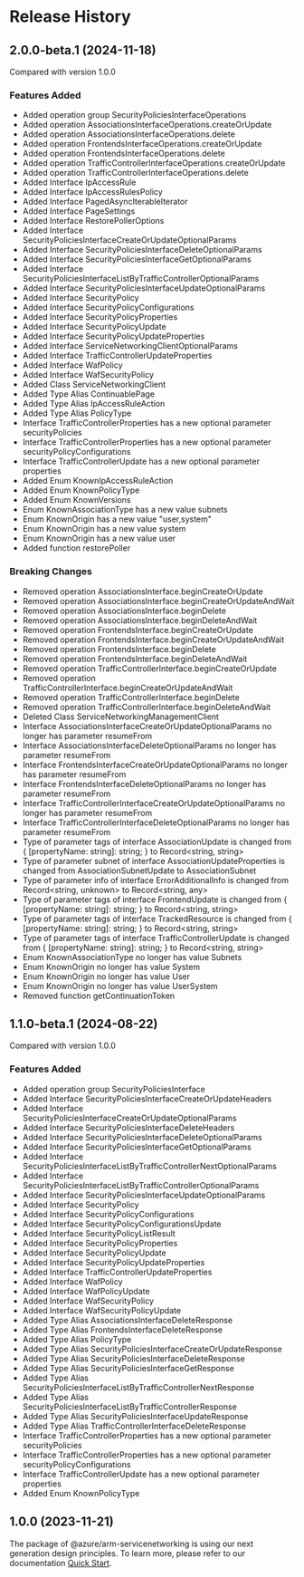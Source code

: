 # Release History
    
## 2.0.0-beta.1 (2024-11-18)
Compared with version 1.0.0
    
### Features Added

  - Added operation group SecurityPoliciesInterfaceOperations
  - Added operation AssociationsInterfaceOperations.createOrUpdate
  - Added operation AssociationsInterfaceOperations.delete
  - Added operation FrontendsInterfaceOperations.createOrUpdate
  - Added operation FrontendsInterfaceOperations.delete
  - Added operation TrafficControllerInterfaceOperations.createOrUpdate
  - Added operation TrafficControllerInterfaceOperations.delete
  - Added Interface IpAccessRule
  - Added Interface IpAccessRulesPolicy
  - Added Interface PagedAsyncIterableIterator
  - Added Interface PageSettings
  - Added Interface RestorePollerOptions
  - Added Interface SecurityPoliciesInterfaceCreateOrUpdateOptionalParams
  - Added Interface SecurityPoliciesInterfaceDeleteOptionalParams
  - Added Interface SecurityPoliciesInterfaceGetOptionalParams
  - Added Interface SecurityPoliciesInterfaceListByTrafficControllerOptionalParams
  - Added Interface SecurityPoliciesInterfaceUpdateOptionalParams
  - Added Interface SecurityPolicy
  - Added Interface SecurityPolicyConfigurations
  - Added Interface SecurityPolicyProperties
  - Added Interface SecurityPolicyUpdate
  - Added Interface SecurityPolicyUpdateProperties
  - Added Interface ServiceNetworkingClientOptionalParams
  - Added Interface TrafficControllerUpdateProperties
  - Added Interface WafPolicy
  - Added Interface WafSecurityPolicy
  - Added Class ServiceNetworkingClient
  - Added Type Alias ContinuablePage
  - Added Type Alias IpAccessRuleAction
  - Added Type Alias PolicyType
  - Interface TrafficControllerProperties has a new optional parameter securityPolicies
  - Interface TrafficControllerProperties has a new optional parameter securityPolicyConfigurations
  - Interface TrafficControllerUpdate has a new optional parameter properties
  - Added Enum KnownIpAccessRuleAction
  - Added Enum KnownPolicyType
  - Added Enum KnownVersions
  - Enum KnownAssociationType has a new value subnets
  - Enum KnownOrigin has a new value "user,system"
  - Enum KnownOrigin has a new value system
  - Enum KnownOrigin has a new value user
  - Added function restorePoller

### Breaking Changes

  - Removed operation AssociationsInterface.beginCreateOrUpdate
  - Removed operation AssociationsInterface.beginCreateOrUpdateAndWait
  - Removed operation AssociationsInterface.beginDelete
  - Removed operation AssociationsInterface.beginDeleteAndWait
  - Removed operation FrontendsInterface.beginCreateOrUpdate
  - Removed operation FrontendsInterface.beginCreateOrUpdateAndWait
  - Removed operation FrontendsInterface.beginDelete
  - Removed operation FrontendsInterface.beginDeleteAndWait
  - Removed operation TrafficControllerInterface.beginCreateOrUpdate
  - Removed operation TrafficControllerInterface.beginCreateOrUpdateAndWait
  - Removed operation TrafficControllerInterface.beginDelete
  - Removed operation TrafficControllerInterface.beginDeleteAndWait
  - Deleted Class ServiceNetworkingManagementClient
  - Interface AssociationsInterfaceCreateOrUpdateOptionalParams no longer has parameter resumeFrom
  - Interface AssociationsInterfaceDeleteOptionalParams no longer has parameter resumeFrom
  - Interface FrontendsInterfaceCreateOrUpdateOptionalParams no longer has parameter resumeFrom
  - Interface FrontendsInterfaceDeleteOptionalParams no longer has parameter resumeFrom
  - Interface TrafficControllerInterfaceCreateOrUpdateOptionalParams no longer has parameter resumeFrom
  - Interface TrafficControllerInterfaceDeleteOptionalParams no longer has parameter resumeFrom
  - Type of parameter tags of interface AssociationUpdate is changed from {
        [propertyName: string]: string;
    } to Record<string, string>
  - Type of parameter subnet of interface AssociationUpdateProperties is changed from AssociationSubnetUpdate to AssociationSubnet
  - Type of parameter info of interface ErrorAdditionalInfo is changed from Record<string, unknown> to Record<string, any>
  - Type of parameter tags of interface FrontendUpdate is changed from {
        [propertyName: string]: string;
    } to Record<string, string>
  - Type of parameter tags of interface TrackedResource is changed from {
        [propertyName: string]: string;
    } to Record<string, string>
  - Type of parameter tags of interface TrafficControllerUpdate is changed from {
        [propertyName: string]: string;
    } to Record<string, string>
  - Enum KnownAssociationType no longer has value Subnets
  - Enum KnownOrigin no longer has value System
  - Enum KnownOrigin no longer has value User
  - Enum KnownOrigin no longer has value UserSystem
  - Removed function getContinuationToken
    
    
## 1.1.0-beta.1 (2024-08-22)
Compared with version 1.0.0
    
### Features Added

  - Added operation group SecurityPoliciesInterface
  - Added Interface SecurityPoliciesInterfaceCreateOrUpdateHeaders
  - Added Interface SecurityPoliciesInterfaceCreateOrUpdateOptionalParams
  - Added Interface SecurityPoliciesInterfaceDeleteHeaders
  - Added Interface SecurityPoliciesInterfaceDeleteOptionalParams
  - Added Interface SecurityPoliciesInterfaceGetOptionalParams
  - Added Interface SecurityPoliciesInterfaceListByTrafficControllerNextOptionalParams
  - Added Interface SecurityPoliciesInterfaceListByTrafficControllerOptionalParams
  - Added Interface SecurityPoliciesInterfaceUpdateOptionalParams
  - Added Interface SecurityPolicy
  - Added Interface SecurityPolicyConfigurations
  - Added Interface SecurityPolicyConfigurationsUpdate
  - Added Interface SecurityPolicyListResult
  - Added Interface SecurityPolicyProperties
  - Added Interface SecurityPolicyUpdate
  - Added Interface SecurityPolicyUpdateProperties
  - Added Interface TrafficControllerUpdateProperties
  - Added Interface WafPolicy
  - Added Interface WafPolicyUpdate
  - Added Interface WafSecurityPolicy
  - Added Interface WafSecurityPolicyUpdate
  - Added Type Alias AssociationsInterfaceDeleteResponse
  - Added Type Alias FrontendsInterfaceDeleteResponse
  - Added Type Alias PolicyType
  - Added Type Alias SecurityPoliciesInterfaceCreateOrUpdateResponse
  - Added Type Alias SecurityPoliciesInterfaceDeleteResponse
  - Added Type Alias SecurityPoliciesInterfaceGetResponse
  - Added Type Alias SecurityPoliciesInterfaceListByTrafficControllerNextResponse
  - Added Type Alias SecurityPoliciesInterfaceListByTrafficControllerResponse
  - Added Type Alias SecurityPoliciesInterfaceUpdateResponse
  - Added Type Alias TrafficControllerInterfaceDeleteResponse
  - Interface TrafficControllerProperties has a new optional parameter securityPolicies
  - Interface TrafficControllerProperties has a new optional parameter securityPolicyConfigurations
  - Interface TrafficControllerUpdate has a new optional parameter properties
  - Added Enum KnownPolicyType
    
    
## 1.0.0 (2023-11-21)

The package of @azure/arm-servicenetworking is using our next generation design principles. To learn more, please refer to our documentation [Quick Start](https://aka.ms/azsdk/js/mgmt/quickstart ).
